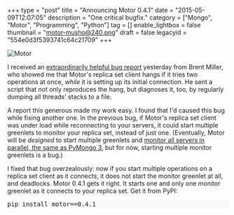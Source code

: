 +++
type = "post"
title = "Announcing Motor 0.4.1"
date = "2015-05-09T12:07:05"
description = "One critical bugfix."
category = ["Mongo", "Motor", "Programming", "Python"]
tag = []
enable_lightbox = false
thumbnail = "motor-musho@240.png"
draft = false
legacyid = "554e0d3f5393741c64c21709"
+++

<p><img style="display:block; margin-left:auto; margin-right:auto;" src="motor-musho.png" alt="Motor" title="motor-musho.png" border="0" /></p>
<p>I received an <a href="https://jira.mongodb.org/browse/MOTOR-66">extraordinarily helpful bug report</a> yesterday from Brent Miller, who showed me that Motor's replica set client hangs if it tries two operations at once, <em>while</em> it is setting up its initial connection. He sent a script that not only reproduces the hang, but diagnoses it, too, by regularly dumping all threads' stacks to a file.</p>
<p>A report this generous made my work easy. I found that I'd caused this bug while fixing another one. In the previous bug, if Motor's replica set client was under load while reconnecting to your servers, it could start multiple greenlets to monitor your replica set, instead of just one. (Eventually, Motor will be <em>designed</em> to start multiple greenlets and <a href="/blog/announcing-pymongo-3/#replica-set-discovery-and-monitoring">monitor all servers in parallel, the same as PyMongo 3</a>, but for now, starting multiple monitor greenlets is a bug.)</p>
<p>I fixed that bug overzealously: now if you start multiple operations on a replica set client as it connects, it does not start the monitor greenlet at all, and deadlocks. Motor 0.4.1 gets it right. It starts one and only one monitor greenlet as it connects to your replica set. Get it from PyPI:</p>
<div class="codehilite" style="background: #f8f8f8"><pre style="line-height: 125%">pip install motor==0.4.1
</pre></div>
